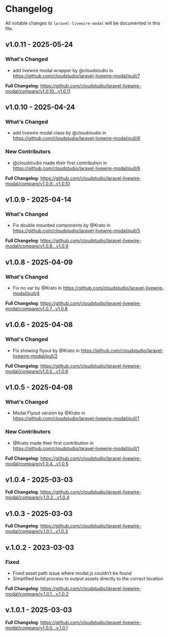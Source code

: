 # Changelog

All notable changes to `laravel-livewire-modal` will be documented in this file.

## v1.0.11 - 2025-05-24

### What's Changed

* add livewire modal wrapper by @cloudstudio in https://github.com/cloudstudio/laravel-livewire-modal/pull/7

**Full Changelog**: https://github.com/cloudstudio/laravel-livewire-modal/compare/v1.0.10...v1.0.11

## v1.0.10 - 2025-04-24

### What's Changed

* add livewire modal class by @cloudstudio in https://github.com/cloudstudio/laravel-livewire-modal/pull/6

### New Contributors

* @cloudstudio made their first contribution in https://github.com/cloudstudio/laravel-livewire-modal/pull/6

**Full Changelog**: https://github.com/cloudstudio/laravel-livewire-modal/compare/v1.0.9...v1.0.10

## v1.0.9 - 2025-04-14

### What's Changed

* Fix double mounted components by @Krato in https://github.com/cloudstudio/laravel-livewire-modal/pull/5

**Full Changelog**: https://github.com/cloudstudio/laravel-livewire-modal/compare/v1.0.8...v1.0.9

## v1.0.8 - 2025-04-09

### What's Changed

* Fix no var by @Krato in https://github.com/cloudstudio/laravel-livewire-modal/pull/4

**Full Changelog**: https://github.com/cloudstudio/laravel-livewire-modal/compare/v1.0.7...v1.0.8

## v1.0.6 - 2025-04-08

### What's Changed

* Fix showing flyout by @Krato in https://github.com/cloudstudio/laravel-livewire-modal/pull/2

**Full Changelog**: https://github.com/cloudstudio/laravel-livewire-modal/compare/v1.0.5...v1.0.6

## v1.0.5 - 2025-04-08

### What's Changed

* Modal Flyout version by @Krato in https://github.com/cloudstudio/laravel-livewire-modal/pull/1

### New Contributors

* @Krato made their first contribution in https://github.com/cloudstudio/laravel-livewire-modal/pull/1

**Full Changelog**: https://github.com/cloudstudio/laravel-livewire-modal/compare/v1.0.4...v1.0.5

## v1.0.4 - 2025-03-03

**Full Changelog**: https://github.com/cloudstudio/laravel-livewire-modal/compare/v.1.0.2...v1.0.4

## v1.0.3 - 2025-03-03

**Full Changelog**: https://github.com/cloudstudio/laravel-livewire-modal/compare/v.1.0.1...v1.0.3

## v.1.0.2 - 2023-03-03

### Fixed

- Fixed asset path issue where modal.js couldn't be found
- Simplified build process to output assets directly to the correct location

**Full Changelog**: https://github.com/cloudstudio/laravel-livewire-modal/compare/v.1.0.1...v.1.0.2

## v.1.0.1 - 2025-03-03

**Full Changelog**: https://github.com/cloudstudio/laravel-livewire-modal/compare/v1.0.0...v.1.0.1
